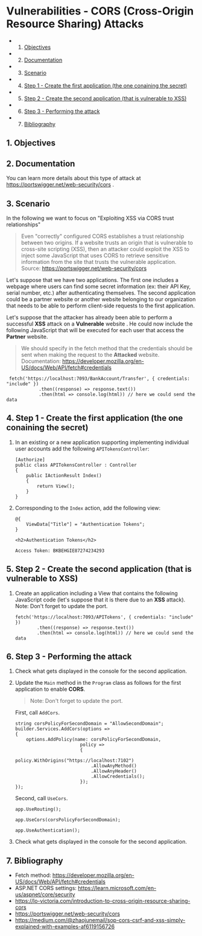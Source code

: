 #  Vulnerabilities - CORS (Cross-Origin Resource Sharing) Attacks

<!-- vscode-markdown-toc -->
* 1. [Objectives](#Objectives)
* 2. [Documentation](#Documentation)
* 3. [Scenario](#Scenario)
* 4. [Step 1 - Create the first application (the one conaining the secret)](#Step1-Createthefirstapplicationtheoneconainingthesecret)
* 5. [Step 2 - Create the second application (that is vulnerable to XSS)](#Step2-CreatethesecondapplicationthatisvulnerabletoXSS)
* 6. [Step 3 - Performing the attack](#Step3-Performingtheattack)
* 7. [Bibliography](#Bibliography)

<!-- vscode-markdown-toc-config
	numbering=true
	autoSave=true
	/vscode-markdown-toc-config -->
<!-- /vscode-markdown-toc --> 

##  1. <a name='Objectives'></a>Objectives

##  2. <a name='Documentation'></a>Documentation
You can learn more details about this type of attack at https://portswigger.net/web-security/cors . 

##  3. <a name='Scenario'></a>Scenario
In the following we want to focus on "Exploiting XSS via CORS trust relationships" 

> Even "correctly" configured CORS establishes a trust relationship between two origins. If a website trusts an origin that is vulnerable to cross-site scripting (XSS), then an attacker could exploit the XSS to inject some JavaScript that uses CORS to retrieve sensitive information from the site that trusts the vulnerable application. Source: https://portswigger.net/web-security/cors

Let's suppose that we have two applications. The first one includes a webpage where users can find some secret information (ex: their API Key, serial number, etc.) after authenticating themselves. The second application could be a partner website or another website belonging to our organization that needs to be able to perform client-side requests to the first application.

Let's suppose that the attacker has already been able to perform a successful **XSS** attack on a **Vulnerable** website . He could now include the following JavaScript that will be executed for each user that access the **Partner** website.

> We should specify in the fetch method that the credentials should be sent when making the request to the **Attacked** website. Documentation: https://developer.mozilla.org/en-US/docs/Web/API/fetch#credentials

```
 fetch('https://localhost:7093/BankAccount/Transfer', { credentials: "include" })
            .then((response) => response.text())
            .then(html => console.log(html)) // here we could send the data
```

##  4. <a name='Step1-Createthefirstapplicationtheoneconainingthesecret'></a>Step 1 - Create the first application (the one conaining the secret)
1. In an existing or a new application supporting implementing individual user accounts add the following `APITokensController`:

    ```
    [Authorize]
    public class APITokensController : Controller
    {
        public IActionResult Index()
        {
            return View();
        }
    }
    ```

2. Corresponding to the `Index` action, add the following view:

    ```
    @{
        ViewData["Title"] = "Authentication Tokens";
    }

    <h2>Authentication Tokens</h2>

    Access Token: BKBEHGIE87274234293
    ```
##  5. <a name='Step2-CreatethesecondapplicationthatisvulnerabletoXSS'></a>Step 2 - Create the second application (that is vulnerable to XSS)
1. Create an application including a View that contains the following JavaScript code (let's suppose that it is there due to an **XSS** attack). Note: Don't forget to update the port.

    ```
    fetch('https://localhost:7093/APITokens', { credentials: "include" })
            .then((response) => response.text())
            .then(html => console.log(html)) // here we could send the data
    ```

##  6. <a name='Step3-Performingtheattack'></a>Step 3 - Performing the attack
1. Check what gets displayed in the console for the second application.
2. Update the `Main` method in the `Program` class as follows for the first application to enable **CORS**. 
   > Note: Don't forget to update the port.

    First, call `AddCors`.
    ```
    string corsPolicyForSecondDomain = "AllowSecondDomain";
    builder.Services.AddCors(options =>
    {
        options.AddPolicy(name: corsPolicyForSecondDomain,
                            policy =>
                            {
                                policy.WithOrigins("https://localhost:7102")
                                .AllowAnyMethod()
                                .AllowAnyHeader()
                                .AllowCredentials();
                            });
    });
    ```
    Second, call `UseCors`.

    ```
    app.UseRouting();

    app.UseCors(corsPolicyForSecondDomain);

    app.UseAuthentication();
    ```
3. Check what gets displayed in the console for the second application.


##  7. <a name='Bibliography'></a>Bibliography

- Fetch method: https://developer.mozilla.org/en-US/docs/Web/API/fetch#credentials
- ASP.NET CORS settings: https://learn.microsoft.com/en-us/aspnet/core/security
- https://lo-victoria.com/introduction-to-cross-origin-resource-sharing-cors
- https://portswigger.net/web-security/cors
- https://medium.com/@zhaojunemail/sop-cors-csrf-and-xss-simply-explained-with-examples-af6119156726
